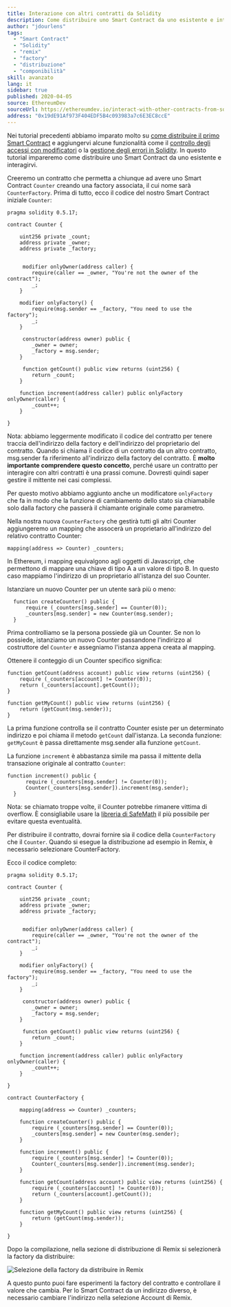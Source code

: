 ```yaml
---
title: Interazione con altri contratti da Solidity
description: Come distribuire uno Smart Contract da uno esistente e interagirvi
author: "jdourlens"
tags:
  - "Smart Contract"
  - "Solidity"
  - "remix"
  - "factory"
  - "distribuzione"
  - "componibilità"
skill: avanzato
lang: it
sidebar: true
published: 2020-04-05
source: EthereumDev
sourceUrl: https://ethereumdev.io/interact-with-other-contracts-from-solidity/
address: "0x19dE91Af973F404EDF5B4c093983a7c6E3EC8ccE"
---
```


Nei tutorial precedenti abbiamo imparato molto su [come distribuire il primo Smart Contract](/developers/tutorials/deploying-your-first-smart-contract/) e aggiungervi alcune funzionalità come il [controllo degli accessi con modificatori](https://ethereumdev.io/organize-your-code-and-control-access-to-your-smart-contract-with-modifiers/) o la [gestione degli errori in Solidity](https://ethereumdev.io/handle-errors-in-solidity-with-require-and-revert/). In questo tutorial impareremo come distribuire uno Smart Contract da uno esistente e interagirvi.

Creeremo un contratto che permetta a chiunque ad avere uno Smart Contract `Counter` creando una factory associata, il cui nome sarà `CounterFactory`. Prima di tutto, ecco il codice del nostro Smart Contract iniziale `Counter`:

```solidity
pragma solidity 0.5.17;

contract Counter {

    uint256 private _count;
    address private _owner;
    address private _factory;


     modifier onlyOwner(address caller) {
        require(caller == _owner, "You're not the owner of the contract");
        _;
    }

    modifier onlyFactory() {
        require(msg.sender == _factory, "You need to use the factory");
        _;
    }

     constructor(address owner) public {
        _owner = owner;
        _factory = msg.sender;
    }

     function getCount() public view returns (uint256) {
        return _count;
    }

    function increment(address caller) public onlyFactory onlyOwner(caller) {
        _count++;
    }

}
```

Nota: abbiamo leggermente modificato il codice del contratto per tenere traccia dell'indirizzo della factory e dell'indirizzo del proprietario del contratto. Quando si chiama il codice di un contratto da un altro contratto, msg.sender fa riferimento all'indirizzo della factory del contratto. È **molto importante comprendere questo concetto**, perché usare un contratto per interagire con altri contratti è una prassi comune. Dovresti quindi saper gestire il mittente nei casi complessi.

Per questo motivo abbiamo aggiunto anche un modificatore `onlyFactory` che fa in modo che la funzione di cambiamento dello stato sia chiamabile solo dalla factory che passerà il chiamante originale come parametro.

Nella nostra nuova `CounterFactory` che gestirà tutti gli altri Counter aggiungeremo un mapping che assocerà un proprietario all'indirizzo del relativo contratto Counter:

```solidity
mapping(address => Counter) _counters;
```

In Ethereum, i mapping equivalgono agli oggetti di Javascript, che permettono di mappare una chiave di tipo A a un valore di tipo B. In questo caso mappiamo l'indirizzo di un proprietario all'istanza del suo Counter.

Istanziare un nuovo Counter per un utente sarà più o meno:

```solidity
  function createCounter() public {
      require (_counters[msg.sender] == Counter(0));
      _counters[msg.sender] = new Counter(msg.sender);
  }
```

Prima controlliamo se la persona possiede già un Counter. Se non lo possiede, istanziamo un nuovo Counter passandone l'indirizzo al costruttore del `Counter` e assegniamo l'istanza appena creata al mapping.

Ottenere il conteggio di un Counter specifico significa:

```solidity
function getCount(address account) public view returns (uint256) {
    require (_counters[account] != Counter(0));
    return (_counters[account].getCount());
}

function getMyCount() public view returns (uint256) {
    return (getCount(msg.sender));
}
```

La prima funzione controlla se il contratto Counter esiste per un determinato indirizzo e poi chiama il metodo `getCount` dall'istanza. La seconda funzione: `getMyCount` è passa direttamente msg.sender alla funzione `getCount`.

La funzione `increment` è abbastanza simile ma passa il mittente della transazione originale al contratto `Counter`:

```solidity
function increment() public {
      require (_counters[msg.sender] != Counter(0));
      Counter(_counters[msg.sender]).increment(msg.sender);
  }
```

Nota: se chiamato troppe volte, il Counter potrebbe rimanere vittima di overflow. È consigliabile usare la [libreria di SafeMath](https://ethereumdev.io/using-safe-math-library-to-prevent-from-overflows/) il più possibile per evitare questa eventualità.

Per distribuire il contratto, dovrai fornire sia il codice della `CounterFactory` che il `Counter`. Quando si esegue la distribuzione ad esempio in Remix, è necessario selezionare CounterFactory.

Ecco il codice completo:

```solidity
pragma solidity 0.5.17;

contract Counter {

    uint256 private _count;
    address private _owner;
    address private _factory;


     modifier onlyOwner(address caller) {
        require(caller == _owner, "You're not the owner of the contract");
        _;
    }

    modifier onlyFactory() {
        require(msg.sender == _factory, "You need to use the factory");
        _;
    }

     constructor(address owner) public {
        _owner = owner;
        _factory = msg.sender;
    }

     function getCount() public view returns (uint256) {
        return _count;
    }

    function increment(address caller) public onlyFactory onlyOwner(caller) {
        _count++;
    }

}

contract CounterFactory {

    mapping(address => Counter) _counters;

    function createCounter() public {
        require (_counters[msg.sender] == Counter(0));
        _counters[msg.sender] = new Counter(msg.sender);
    }

    function increment() public {
        require (_counters[msg.sender] != Counter(0));
        Counter(_counters[msg.sender]).increment(msg.sender);
    }

    function getCount(address account) public view returns (uint256) {
        require (_counters[account] != Counter(0));
        return (_counters[account].getCount());
    }

    function getMyCount() public view returns (uint256) {
        return (getCount(msg.sender));
    }

}
```

Dopo la compilazione, nella sezione di distribuzione di Remix si selezionerà la factory da distribuire:

![Selezione della factory da distribuire in Remix](./counterfactory-deploy.png)

A questo punto puoi fare esperimenti la factory del contratto e controllare il valore che cambia. Per lo Smart Contract da un indirizzo diverso, è necessario cambiare l'indirizzo nella selezione Account di Remix.
